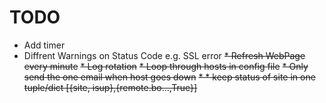 TODO
====

 * Add timer
 * Diffrent Warnings on Status Code e.g. SSL error
 <del>* Refresh WebPage every minute</del>
 <del>* Log rotation</del>
 <del>* Loop through hosts in config file</del>
 <del>* Only send the one email when host goes down</del>
 <del>* * keep status of site in one tuple/dict [{site, isup},{remote.bo...,True}]</del>

